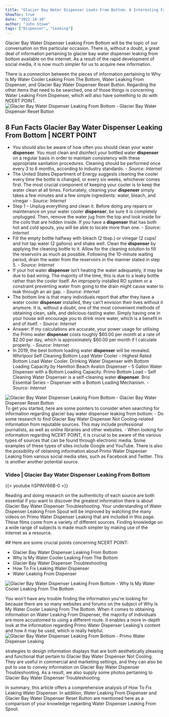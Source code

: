 ```yaml
---
title: "Glacier Bay Water Dispenser Leaks From Bottom: 8 Interesting Facts"
ShowToc: true 
date: "2022-10-10"
author: "John Stowe" 
tags: ["Dispenser", "Leaking"]
---
```


Glacier Bay Water Dispenser Leaking From Bottom will be the topic of our conversation on this particular occasion. There is, without a doubt, a great deal of information pertaining to glacier bay water dispenser leaking from bottom available on the internet. As a result of the rapid development of social media, it is now much simpler for us to acquire new information.

There is a connection between the pieces of information pertaining to Why Is My Water Cooler Leaking From The Bottom, Water Leaking From Dispenser, and Glacier Bay Water Dispenser Reset Button. Regarding the other items that need to be searched, one of those things is concerning Water Leaking From Dispenser, which will also have something to do with NCERT POINT.
<img loading="lazy" src="http://www.thdstatic.com/spin/67/205185367/205185367_S01.spin?thumb&profile=400" onerror="this.onerror=null;this.src='https://blogger.googleusercontent.com/img/a/AVvXsEhe7F7TRXHtjiKvHb5vS7DmnxvpHiDyoYyYvm1nHB3Qp2_w3BnM6A2eq4v7FYxCC9bfZt3a9vIMtAYEKUiaDQbHMg-ViyGmRIj39MLp0bGFfgfYw1Dc9q_H-T0wiTm3l0Uq42dETrN9eC8aGJ9_IORZsxST1AcLR7np1koOfcc7tnHa4S8Mwz_xD9d0=s16000';" alt="Glacier Bay Water Dispenser Leaking From Bottom - Glacier Bay Water Dispenser Reset Button" >

## 8 Fun Facts Glacier Bay Water Dispenser Leaking From Bottom | NCERT POINT
-   You should also be aware of how often you should clean your water **dispenser**. You must clean and disinfect your bottled water **dispenser** on a regular basis in order to maintain consistency with these appropriate sanitation procedures. Cleaning should be performed once every 3 to 6 months, according to industry standards. - <cite>Source: Internet</cite>
-   The United States Department of Energy suggests cleaning the cooler every time the bottle is changed, or every six weeks, whichever comes first. The most crucial component of keeping your cooler is to keep the water clean at all times. Fortunately, cleaning your **dispenser** simply takes a few minutes and a few simple ingredients: water, bleach, and vinegar - <cite>Source: Internet</cite>
-   Step 1 – Unplug everything and clean it. Before doing any repairs or maintenance on your water cooler **dispenser**, be sure it is completely unplugged. Then, remove the water jug from the top and look inside for the coils that are hidden inside. If you have a **dispenser** that has both hot and cold spouts, you will be able to locate more than one. - <cite>Source: Internet</cite>
-   Fill the empty bottle halfway with bleach (2 tbsp.) or vinegar (2 cups) and hot tap water (2 gallons) and shake well. Clean the **dispenser** by applying the cleaning bottle to it. Allow for the cleaning solution to fill the reservoirs as much as possible. Following the 10-minute waiting period, drain the water from the reservoirs in the manner stated in step 5. - <cite>Source: Internet</cite>
-   If your hot water **dispenser** isn’t heating the water adequately, it may be due to bad wiring. The majority of the time, this is due to a leaky bottle rather than the cooler itself. An improperly installed RO system or a constraint preventing water from going to the drain might cause water to leak through an air gap. - <cite>Source: Internet</cite>
-   The bottom line is that many individuals report that after they have a water cooler **dispenser** installed, they can’t envision their lives without it anymore. It is, without a doubt, one of the most convenient methods of obtaining clean, safe, and delicious-tasting water. Simply having one in your house will encourage you to drink more water, which is a benefit in and of itself. - <cite>Source: Internet</cite>
-   Answer: If my calculations are accurate, your power usage for utilising the Primo water **dispenser** costs roughly $60.00 per month at a rate of $2.00 per day, which is approximately $60.00 per month if I calculate properly. - <cite>Source: Internet</cite>
-   In 2019, the best bottom loading water **dispenser** will be revealed. Whirlpool Self Cleaning Bottom Load Water Cooler – Highest Rated Bottom Load Water Cooler. Drinking Water Dispenser with Bottom Loading Capacity by Hamilton Beach Avalon Dispenser – 5 Gallon Water Dispenser with a Bottom Loading Capacity. Primo Bottom Load – Self Cleaning Water Dispenser is a self-cleaning water **dispenser**. Brio Essential Series – Dispenser with a Bottom Loading Mechanism. - <cite>Source: Internet</cite>


<img loading="lazy" src="https://lh3.googleusercontent.com/proxy/eyha99UJHF3rO77Tpu4EZtlzUD7fnMGWz1Var8ceDs0OelWvd3m1YjYjGby_Aow28Wath521P9IV95RBceeZUyzrfrtnS9AKkVpUvir_2fc2egS7C-4b8uigBPa9Er82aNjxiRTMD3YZYXwC3snPVukKuDIZ9Q=s0-d" onerror="this.onerror=null;this.src='https://blogger.googleusercontent.com/img/a/AVvXsEhe7F7TRXHtjiKvHb5vS7DmnxvpHiDyoYyYvm1nHB3Qp2_w3BnM6A2eq4v7FYxCC9bfZt3a9vIMtAYEKUiaDQbHMg-ViyGmRIj39MLp0bGFfgfYw1Dc9q_H-T0wiTm3l0Uq42dETrN9eC8aGJ9_IORZsxST1AcLR7np1koOfcc7tnHa4S8Mwz_xD9d0=s16000';" alt="Glacier Bay Water Dispenser Leaking From Bottom - Glacier Bay Water Dispenser Reset Button" >
To get you started, here are some pointers to consider when searching for information regarding glacier bay water dispenser leaking from bottom:
- Do some research to find Glacier Bay Water Dispenser Not Cooling-related information from reputable sources. This may include professional journalists, as well as online libraries and other websites.
- When looking for information regarding NCERT POINT, it is crucial to be aware of the various types of sources that can be found through electronic media. Some examples of these types of sites include Google and YouTube. There is also the possibility of obtaining information about Primo Water Dispenser Leaking from various social media sites, such as Facebook and Twitter. This is another another potential source.

### Video | Glacier Bay Water Dispenser Leaking From Bottom
{{< youtube hSPlNV66B-0 >}} 


Reading and doing research on the authenticity of each source are both essential if you want to discover the greatest information there is about Glacier Bay Water Dispenser Troubleshooting.
Your understanding of Water Dispenser Leaking From Spout will be improved by watching the many videos on Primo Water Dispenser Leaking that are included in this page. These films come from a variety of different sources. Finding knowledge on a wide range of subjects is made much simpler by making use of the internet as a resource.
<script async="async" data-cfasync="false" src="//normallydemandedalter.com/fe63df3c5408708b15d8dc3d9b206b31/invoke.js"></script>
<div id="container-fe63df3c5408708b15d8dc3d9b206b31"></div>
## Here are some crucial points concerning NCERT POINT:

- Glacier Bay Water Dispenser Leaking From Bottom
- Why Is My Water Cooler Leaking From The Bottom
- Glacier Bay Water Dispenser Troubleshooting
- How To Fix Leaking Water Dispenser
- Water Leaking From Dispenser

 <img loading="lazy" src="https://i.pinimg.com/originals/1d/2d/dc/1d2ddcdf94691777f78bbc7432b6c715.jpg" onerror="this.onerror=null;this.src='https://blogger.googleusercontent.com/img/a/AVvXsEhe7F7TRXHtjiKvHb5vS7DmnxvpHiDyoYyYvm1nHB3Qp2_w3BnM6A2eq4v7FYxCC9bfZt3a9vIMtAYEKUiaDQbHMg-ViyGmRIj39MLp0bGFfgfYw1Dc9q_H-T0wiTm3l0Uq42dETrN9eC8aGJ9_IORZsxST1AcLR7np1koOfcc7tnHa4S8Mwz_xD9d0=s16000';" alt="Glacier Bay Water Dispenser Leaking From Bottom - Why Is My Water Cooler Leaking From The Bottom" >

You won't have any trouble finding the information you're looking for because there are so many websites and forums on the subject of Why Is My Water Cooler Leaking From The Bottom.
When it comes to obtaining information on Water Leaking From Dispenser, the majority of individuals are more accustomed to using a different route. It enables a more in-depth look at the information regarding Primo Water Dispenser Leaking's content and how it may be used, which is really helpful.
<img loading="lazy" src="https://images.offerup.com/cJjWy4yXBnhEnyRzhLBb59LWx8U=/600x1066/0232/02324c86b2b14e61b685e83332fc55e1.jpg" onerror="this.onerror=null;this.src='https://blogger.googleusercontent.com/img/a/AVvXsEhe7F7TRXHtjiKvHb5vS7DmnxvpHiDyoYyYvm1nHB3Qp2_w3BnM6A2eq4v7FYxCC9bfZt3a9vIMtAYEKUiaDQbHMg-ViyGmRIj39MLp0bGFfgfYw1Dc9q_H-T0wiTm3l0Uq42dETrN9eC8aGJ9_IORZsxST1AcLR7np1koOfcc7tnHa4S8Mwz_xD9d0=s16000';" alt="Glacier Bay Water Dispenser Leaking From Bottom - Primo Water Dispenser Leaking" >

strategies to design information displays that are both aesthetically pleasing and functional that pertain to Glacier Bay Water Dispenser Not Cooling. They are useful in commercial and marketing settings, and they can also be put to use to convey information on Glacier Bay Water Dispenser Troubleshooting. As a result, we also supply some photos pertaining to Glacier Bay Water Dispenser Troubleshooting.

In summary, this article offers a comprehensive analysis of How To Fix Leaking Water Dispenser. In addition, Water Leaking From Dispenser and Glacier Bay Water Dispenser Reset Button are mentioned here as a comparison of your knowledge regarding Water Dispenser Leaking From Spout.

	

